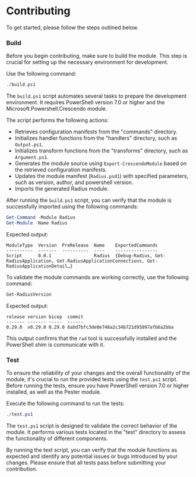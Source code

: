 # Contributing

To get started, please follow the steps outlined below.

### Build

Before you begin contributing, make sure to build the module. This step is crucial for setting up the necessary environment for development.

Use the following command:

```powershell
./build.ps1
```

The `build.ps1` script automates several tasks to prepare the development environment. It requires PowerShell version 7.0 or higher and the Microsoft.Powershell.Crescendo module.

The script performs the following actions:

- Retrieves configuration manifests from the "commands" directory.
- Initializes handler functions from the "handlers" directory, such as `Output.ps1`.
- Initializes transform functions from the "transforms" directory, such as `Argument.ps1`.
- Generates the module source using `Export-CrescendoModule` based on the retrieved configuration manifests.
- Updates the module manifest (`Radius.psd1`) with specified parameters, such as version, author, and powershell version.
- Imports the generated Radius module.

After running the `build.ps1` script, you can verify that the module is successfully imported using the following commands:

```powershell
Get-Command -Module Radius
Get-Module -Name Radius
```

Expected output:

```
ModuleType  Version  PreRelease  Name    ExportedCommands
----------  -------  ----------  ----    ----------------
Script      0.0.1                Radius  {Debug-Radius, Get-RadiusApplication, Get-RadiusApplicationConnections, Get-RadiusApplicationDetail…}
```

To validate the module commands are working correctly, use the following command:

```powershell
Get-RadiusVersion
```

Expected output:

```
release version bicep  commit
------- ------- -----  ------
0.29.0  v0.29.0 0.29.0 6abd7bfc3de0e748a2c34b721d95097afb6a2bba
```

This output confirms that the `rad` tool is successfully installed and the PowerShell shim is communicate with it.

### Test

To ensure the reliability of your changes and the overall functionality of the module, it's crucial to run the provided tests using the `test.ps1` script. Before running the tests, ensure you have PowerShell version 7.0 or higher installed, as well as the Pester module.

Execute the following command to run the tests:

```powershell
./test.ps1
```

The `test.ps1` script is designed to validate the correct behavior of the module. It performs various tests located in the "test" directory to assess the functionality of different components.

By running the test script, you can verify that the module functions as expected and identify any potential issues or bugs introduced by your changes. Please ensure that all tests pass before submitting your contribution.
